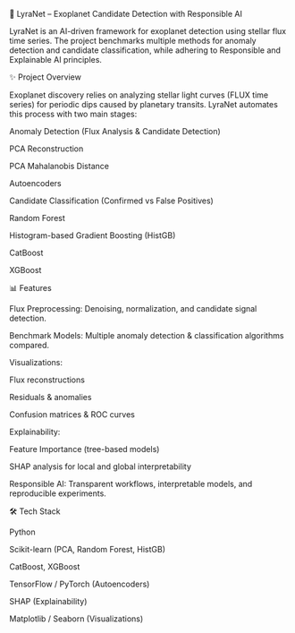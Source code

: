 🌌 LyraNet – Exoplanet Candidate Detection with Responsible AI

LyraNet is an AI-driven framework for exoplanet detection using stellar flux time series. The project benchmarks multiple methods for anomaly detection and candidate classification, while adhering to Responsible and Explainable AI principles.

✨ Project Overview

Exoplanet discovery relies on analyzing stellar light curves (FLUX time series) for periodic dips caused by planetary transits. LyraNet automates this process with two main stages:

Anomaly Detection (Flux Analysis & Candidate Detection)

PCA Reconstruction

PCA Mahalanobis Distance

Autoencoders

Candidate Classification (Confirmed vs False Positives)

Random Forest

Histogram-based Gradient Boosting (HistGB)

CatBoost

XGBoost

📊 Features

Flux Preprocessing: Denoising, normalization, and candidate signal detection.

Benchmark Models: Multiple anomaly detection & classification algorithms compared.

Visualizations:

Flux reconstructions

Residuals & anomalies

Confusion matrices & ROC curves

Explainability:

Feature Importance (tree-based models)

SHAP analysis for local and global interpretability

Responsible AI: Transparent workflows, interpretable models, and reproducible experiments.

🛠️ Tech Stack

Python

Scikit-learn (PCA, Random Forest, HistGB)

CatBoost, XGBoost

TensorFlow / PyTorch (Autoencoders)

SHAP (Explainability)

Matplotlib / Seaborn (Visualizations)

